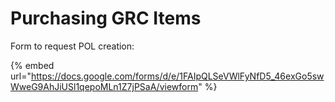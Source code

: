 # Purchasing GRC Items

Form to request POL creation:

{% embed url="https://docs.google.com/forms/d/e/1FAIpQLSeVWlFyNfD5_46exGo5swWweG9AhJiUSl1qepoMLn1Z7jPSaA/viewform" %}
